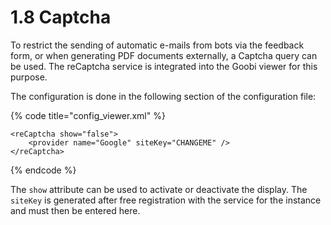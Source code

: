 # 1.8 Captcha

To restrict the sending of automatic e-mails from bots via the feedback form, or when generating PDF documents externally, a Captcha query can be used. The reCaptcha service is integrated into the Goobi viewer for this purpose. 

The configuration is done in the following section of the configuration file:

{% code title="config\_viewer.xml" %}
```markup
<reCaptcha show="false">
    <provider name="Google" siteKey="CHANGEME" />
</reCaptcha>
```
{% endcode %}

The `show` attribute can be used to activate or deactivate the display. The `siteKey` is generated after free registration with the service for the instance and must then be entered here.

